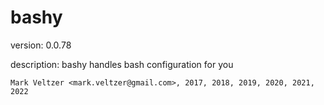 bashy
=====

version: 0.0.78

description: bashy handles bash configuration for you


	Mark Veltzer <mark.veltzer@gmail.com>, 2017, 2018, 2019, 2020, 2021, 2022
